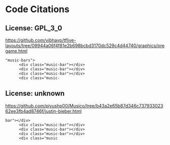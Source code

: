 # Code Citations

## License: GPL_3_0
https://github.com/vibhavp/tflive-layouts/tree/09944a06f4f81e2b698bcbd3170dc529c4d44740/graphics/pregame.html

```
"music-bars">
      <div class="music-bar"></div>
      <div class="music-bar"></div>
      <div class="music-bar"></div>
      <div class="music-
```


## License: unknown
https://github.com/piyushp00/Musico/tree/b43a2e65b87d346c73793302362ee3fb4ad8746f/justin-bieber.html

```
bar"></div>
      <div class="music-bar"></div>
      <div class="music-bar"></div>
      <div class="music-bar"></div>
      <div class="music
```

